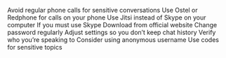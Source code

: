 Avoid regular phone calls for sensitive conversations Use Ostel or
Redphone for calls on your phone Use Jitsi instead of Skype on your
computer If you must use Skype Download from official website Change
password regularly Adjust settings so you don’t keep chat history Verify
who you’re speaking to Consider using anonymous username Use codes for
sensitive topics
